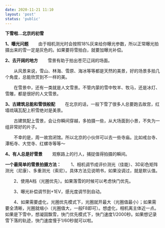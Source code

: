 ```yaml
---
date: 2020-11-21 11:10
layout: 'post'
status: 'public'
---
```


**下雪啦…北京的初雪**

**1、曝光问题**
&emsp;&emsp;由于相机测光时会按照18%灰来给你曝光参数，所以正常曝光拍摄出来的雪一定是灰色的。如果要将雪拍白，就要加曝光补偿。

**2、去开阔的地方**
&emsp;&emsp;雪景有助于拍出苍茫辽阔的场面。

&emsp;&emsp;从风景来说，雪山、林海、雪原、海冰等等都是天然的美景，好的场景多拍几个角度，总能欣赏到不一样的美。

&emsp;&emsp;在雪景中，还有一类就是人文雪景。不管内蒙的雪中牧羊、牧马，还是冰灯、雪雕，都是很好的人文雪景。

**3、古建筑总能和雪很般配**
&emsp;&emsp;在北京的话，一般下雪了很多人总要跑去故宫，红墙琉璃瓦配上积雪绝对是美景。

&emsp;&emsp;古建筑配上雪景，会让你瞬间穿越，多拍摄一些，从大场面到小景，不失为一组非常好的片子。

&emsp;&emsp;不幸的是，周一故宫闭馆。所以北京的小伙伴可以去一些寺庙。比如戒台寺、潭柘寺、大觉寺、红螺寺等等～

**4、有人总是好雪景**
&emsp;&emsp;观察路上的行人，捕捉值得拍摄的瞬间。


**一个最简单的雪景拍摄方法：**
&emsp;&emsp;1、相机调节成评价测光（佳能）、3D彩色矩阵测光（尼康）、多重测光（索尼）。具体方法见说明书，如果没调过，就是默认值。

&emsp;&emsp;2、使用A档（光圈优先）。如果落雪的时候可以考虑快门优先。

&emsp;&emsp;3、曝光补偿调节到+1EV，感光度调节到自动。

&emsp;&emsp;4、如果需要虚化，光圈优先模式下，光圈就开最大（光圈值最小）；如果需要全清晰，光圈就缩小（光圈值大，一般F8即可）。想虚化，相机离主体近一点。如果是下雪中，想凝固飘雪，快门优先模式下，快门速度1/2000秒。如果想记录雪下落的轨迹，快门速度慢于1/60秒就可以啦。
